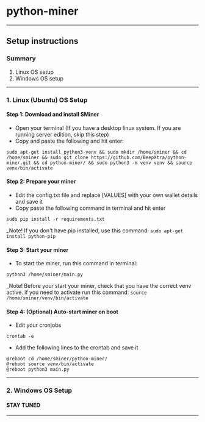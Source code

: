 # python-miner
___
## Setup instructions

### Summary
1. Linux OS setup
2. Windows OS setup
___

### 1. Linux (Ubuntu) OS Setup
#### Step 1: Download and install SMiner
* Open your terminal (If you have a desktop linux system. If you are running server edition, skip this step)
* Copy and paste the following and hit enter:
```
sudo apt-get install python3-venv && sudo mkdir /home/sminer && cd /home/sminer && sudo git clone https://github.com/BeepXtra/python-miner.git && cd python-miner/ && sudo python3 -m venv venv && source venv/bin/activate
```
#### Step 2: Prepare your miner
* Edit the config.txt file and replace [VALUES] with your own wallet details and save it
* Copy paste the following command in terminal and hit enter
```
sudo pip install -r requirements.txt
```
_Note! If you don't have pip installed, use this command: ```sudo apt-get install python-pip```

#### Step 3: Start your miner
* To start the miner, run this command in terminal:
```
python3 /home/sminer/main.py
```

_Note! Before your start your miner, check that you have the correct venv active. if you need to activate run this command: ```source /home/sminer/venv/bin/activate```

#### Step 4: (Optional) Auto-start miner on boot
* Edit your cronjobs
```
crontab -e
```
* Add the following lines to the crontab and save it
```
@reboot cd /home/sminer/python-miner/
@reboot source venv/bin/activate
@reboot python3 main.py
```
___

### 2. Windows OS Setup

#### STAY TUNED
___
